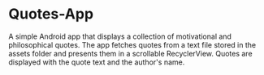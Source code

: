 # Quotes-App
A simple Android app that displays a collection of motivational and philosophical quotes. The app fetches quotes from a text file stored in the assets folder and presents them in a scrollable RecyclerView. Quotes are displayed with the quote text and the author's name.
